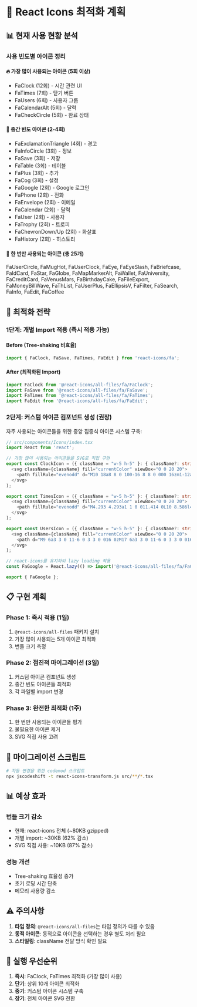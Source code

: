 # 🎯 React Icons 최적화 계획

## 📊 현재 사용 현황 분석

### 사용 빈도별 아이콘 정리

#### 🔥 가장 많이 사용되는 아이콘 (5회 이상)
- FaClock (12회) - 시간 관련 UI
- FaTimes (7회) - 닫기 버튼
- FaUsers (6회) - 사용자 그룹
- FaCalendarAlt (5회) - 달력
- FaCheckCircle (5회) - 완료 상태

#### 📌 중간 빈도 아이콘 (2-4회)
- FaExclamationTriangle (4회) - 경고
- FaInfoCircle (3회) - 정보
- FaSave (3회) - 저장
- FaTable (3회) - 테이블
- FaPlus (3회) - 추가
- FaCog (3회) - 설정
- FaGoogle (2회) - Google 로그인
- FaPhone (2회) - 전화
- FaEnvelope (2회) - 이메일
- FaCalendar (2회) - 달력
- FaUser (2회) - 사용자
- FaTrophy (2회) - 트로피
- FaChevronDown/Up (2회) - 화살표
- FaHistory (2회) - 히스토리

#### 📍 한 번만 사용되는 아이콘 (총 25개)
FaUserCircle, FaMugHot, FaUserClock, FaEye, FaEyeSlash, FaBriefcase, FaIdCard, FaStar, FaGlobe, FaMapMarkerAlt, FaWallet, FaUniversity, FaCreditCard, FaVenusMars, FaBirthdayCake, FaFileExport, FaMoneyBillWave, FaThList, FaUserPlus, FaEllipsisV, FaFilter, FaSearch, FaInfo, FaEdit, FaCoffee

## 🎯 최적화 전략

### 1단계: 개별 Import 적용 (즉시 적용 가능)

#### Before (Tree-shaking 비효율)
```typescript
import { FaClock, FaSave, FaTimes, FaEdit } from 'react-icons/fa';
```

#### After (최적화된 Import)
```typescript
import FaClock from '@react-icons/all-files/fa/FaClock';
import FaSave from '@react-icons/all-files/fa/FaSave';
import FaTimes from '@react-icons/all-files/fa/FaTimes';
import FaEdit from '@react-icons/all-files/fa/FaEdit';
```

### 2단계: 커스텀 아이콘 컴포넌트 생성 (권장)

자주 사용되는 아이콘들을 위한 중앙 집중식 아이콘 시스템 구축:

```typescript
// src/components/Icons/index.tsx
import React from 'react';

// 가장 많이 사용되는 아이콘들을 SVG로 직접 구현
export const ClockIcon = ({ className = "w-5 h-5" }: { className?: string }) => (
  <svg className={className} fill="currentColor" viewBox="0 0 20 20">
    <path fillRule="evenodd" d="M10 18a8 8 0 100-16 8 8 0 000 16zm1-12a1 1 0 10-2 0v4a1 1 0 00.293.707l2.828 2.829a1 1 0 101.415-1.415L11 9.586V6z" clipRule="evenodd" />
  </svg>
);

export const TimesIcon = ({ className = "w-5 h-5" }: { className?: string }) => (
  <svg className={className} fill="currentColor" viewBox="0 0 20 20">
    <path fillRule="evenodd" d="M4.293 4.293a1 1 0 011.414 0L10 8.586l4.293-4.293a1 1 0 111.414 1.414L11.414 10l4.293 4.293a1 1 0 01-1.414 1.414L10 11.414l-4.293 4.293a1 1 0 01-1.414-1.414L8.586 10 4.293 5.707a1 1 0 010-1.414z" clipRule="evenodd" />
  </svg>
);

export const UsersIcon = ({ className = "w-5 h-5" }: { className?: string }) => (
  <svg className={className} fill="currentColor" viewBox="0 0 20 20">
    <path d="M9 6a3 3 0 11-6 0 3 3 0 016 0zM17 6a3 3 0 11-6 0 3 3 0 016 0zM12.93 17c.046-.327.07-.66.07-1a6.97 6.97 0 00-1.5-4.33A5 5 0 0119 16v1h-6.07zM6 11a5 5 0 015 5v1H1v-1a5 5 0 015-5z" />
  </svg>
);

// react-icons를 유지하되 lazy loading 적용
const FaGoogle = React.lazy(() => import('@react-icons/all-files/fa/FaGoogle').then(m => ({ default: m.FaGoogle })));

export { FaGoogle };
```

## 📋 구현 계획

### Phase 1: 즉시 적용 (1일)
1. `@react-icons/all-files` 패키지 설치
2. 가장 많이 사용되는 5개 아이콘 최적화
3. 번들 크기 측정

### Phase 2: 점진적 마이그레이션 (3일)
1. 커스텀 아이콘 컴포넌트 생성
2. 중간 빈도 아이콘들 최적화
3. 각 파일별 import 변경

### Phase 3: 완전한 최적화 (1주)
1. 한 번만 사용되는 아이콘들 평가
2. 불필요한 아이콘 제거
3. SVG 직접 사용 고려

## 🔧 마이그레이션 스크립트

```bash
# 자동 변경을 위한 codemod 스크립트
npx jscodeshift -t react-icons-transform.js src/**/*.tsx
```

## 📊 예상 효과

### 번들 크기 감소
- 현재: react-icons 전체 (~80KB gzipped)
- 개별 import: ~30KB (62% 감소)
- SVG 직접 사용: ~10KB (87% 감소)

### 성능 개선
- Tree-shaking 효율성 증가
- 초기 로딩 시간 단축
- 메모리 사용량 감소

## ⚠️ 주의사항

1. **타입 정의**: `@react-icons/all-files`는 타입 정의가 다를 수 있음
2. **동적 아이콘**: 동적으로 아이콘을 선택하는 경우 별도 처리 필요
3. **스타일링**: className 전달 방식 확인 필요

## 🚀 실행 우선순위

1. **즉시**: FaClock, FaTimes 최적화 (가장 많이 사용)
2. **단기**: 상위 10개 아이콘 최적화
3. **중기**: 커스텀 아이콘 시스템 구축
4. **장기**: 전체 아이콘 SVG 전환